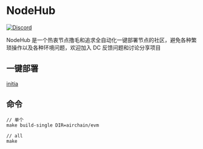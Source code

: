 # NodeHub

[![Discord](https://img.shields.io/discord/1229140544102338670?color=7289DA&logo=discord)](https://discord.gg/CHzgzSSbt6)

NodeHub 是一个热衷节点撸毛和追求全自动化一键部署节点的社区，避免各种繁琐操作以及各种环境问题，欢迎加入 DC 反馈问题和讨论分享项目

## 一键部署

[initia](./initia/README.md)

## 命令

```
// 单个
make build-single DIR=airchain/evm

// all
make
```
